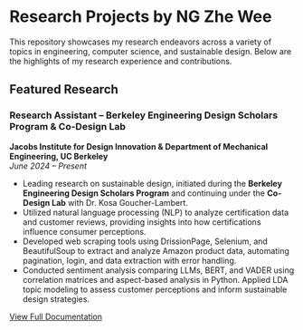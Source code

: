 # Research Projects by NG Zhe Wee

This repository showcases my research endeavors across a variety of topics in engineering, computer science, and sustainable design. Below are the highlights of my research experience and contributions.

## Featured Research

### Research Assistant – Berkeley Engineering Design Scholars Program & Co-Design Lab
**Jacobs Institute for Design Innovation & Department of Mechanical Engineering, UC Berkeley**  
*June 2024 – Present*

- Leading research on sustainable design, initiated during the **Berkeley Engineering Design Scholars Program** and continuing under the **Co-Design Lab** with Dr. Kosa Goucher-Lambert.
- Utilized natural language processing (NLP) to analyze certification data and customer reviews, providing insights into how certifications influence consumer perceptions.
- Developed web scraping tools using DrissionPage, Selenium, and BeautifulSoup to extract and analyze Amazon product data, automating pagination, login, and data extraction with error handling.
- Conducted sentiment analysis comparing LLMs, BERT, and VADER using correlation matrices and aspect-based analysis in Python. Applied LDA topic modeling to assess customer perceptions and inform sustainable design strategies.

[View Full Documentation](https://github.com/NGZheWee/EngineeringDesignScholarProgram_UCB)

